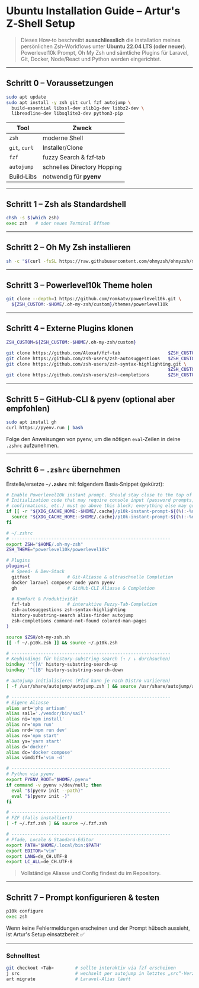 # Ubuntu Installation Guide – Artur's Z‑Shell Setup

> Dieses How‑to beschreibt **ausschliesslich** die Installation meines persönlichen Zsh‑Workflows unter **Ubuntu 22.04 LTS (oder neuer)**.
> Powerlevel10k Prompt, Oh My Zsh und sämtliche Plugins für Laravel, Git, Docker, Node/React und Python werden eingerichtet.

---

## Schritt 0 – Voraussetzungen

```bash
sudo apt update
sudo apt install -y zsh git curl fzf autojump \
  build-essential libssl-dev zlib1g-dev libbz2-dev \
  libreadline-dev libsqlite3-dev python3-pip
```

| Tool          | Zweck                       |
| ------------- | --------------------------- |
| `zsh`         | moderne Shell               |
| `git`, `curl` | Installer/Clone             |
| `fzf`         | fuzzy Search & fzf‑tab      |
| `autojump`    | schnelles Directory Hopping |
| Build‑Libs    | notwendig für **pyenv**     |

---

## Schritt 1 – Zsh als Standardshell

```bash
chsh -s $(which zsh)
exec zsh   # oder neues Terminal öffnen
```

---

## Schritt 2 – Oh My Zsh installieren

```bash
sh -c "$(curl -fsSL https://raw.githubusercontent.com/ohmyzsh/ohmyzsh/master/tools/install.sh)"
```

---

## Schritt 3 – Powerlevel10k Theme holen

```bash
git clone --depth=1 https://github.com/romkatv/powerlevel10k.git \
  ${ZSH_CUSTOM:-$HOME/.oh-my-zsh/custom}/themes/powerlevel10k
```

---

## Schritt 4 – Externe Plugins klonen

```bash
ZSH_CUSTOM=${ZSH_CUSTOM:-$HOME/.oh-my-zsh/custom}

git clone https://github.com/Aloxaf/fzf-tab                  $ZSH_CUSTOM/plugins/fzf-tab
git clone https://github.com/zsh-users/zsh-autosuggestions   $ZSH_CUSTOM/plugins/zsh-autosuggestions
git clone https://github.com/zsh-users/zsh-syntax-highlighting.git \
                                                             $ZSH_CUSTOM/plugins/zsh-syntax-highlighting
git clone https://github.com/zsh-users/zsh-completions       $ZSH_CUSTOM/plugins/zsh-completions
```

---

## Schritt 5 – GitHub‑CLI & pyenv (optional aber empfohlen)

```bash
sudo apt install gh
curl https://pyenv.run | bash
```

Folge den Anweisungen von pyenv, um die nötigen `eval`‑Zeilen in deine `.zshrc` aufzunehmen.

---

## Schritt 6 – `.zshrc` übernehmen

Erstelle/ersetze **`~/.zshrc`** mit folgendem Basis‑Snippet (gekürzt):

```zsh
# Enable Powerlevel10k instant prompt. Should stay close to the top of ~/.zshrc.
# Initialization code that may require console input (password prompts, [y/n]
# confirmations, etc.) must go above this block; everything else may go below.
if [[ -r "${XDG_CACHE_HOME:-$HOME/.cache}/p10k-instant-prompt-${(%):-%n}.zsh" ]]; then
  source "${XDG_CACHE_HOME:-$HOME/.cache}/p10k-instant-prompt-${(%):-%n}.zsh"
fi

# ~/.zshrc
# ------------------------------------------------------------
export ZSH="$HOME/.oh-my-zsh"
ZSH_THEME="powerlevel10k/powerlevel10k"

# Plugins
plugins=(
  # Speed- & Dev-Stack
  gitfast              # Git-Aliasse & ultraschnelle Completion
  docker laravel composer node yarn pyenv
  gh                   # GitHub-CLI Aliasse & Completion

  # Komfort & Produktivität
  fzf-tab              # interaktive Fuzzy-Tab-Completion
  zsh-autosuggestions zsh-syntax-highlighting
  history-substring-search alias-finder autojump
  zsh-completions command-not-found colored-man-pages
)

source $ZSH/oh-my-zsh.sh
[[ -f ~/.p10k.zsh ]] && source ~/.p10k.zsh

# ------------------------------------------------------------
# Keybindings für history-substring-search (↑ / ↓ durchsuchen)
bindkey '^[[A' history-substring-search-up
bindkey '^[[B' history-substring-search-down

# autojump initialisieren (Pfad kann je nach Distro variieren)
[ -f /usr/share/autojump/autojump.zsh ] && source /usr/share/autojump/autojump.zsh

# ------------------------------------------------------------
# Eigene Aliasse
alias art='php artisan'
alias sail='./vendor/bin/sail'
alias ni='npm install'
alias nr='npm run'
alias nrd='npm run dev'
alias ns='npm start'
alias ys='yarn start'
alias d='docker'
alias dc='docker compose'
alias vimdiff='vim -d'

# ------------------------------------------------------------
# Python via pyenv
export PYENV_ROOT="$HOME/.pyenv"
if command -v pyenv >/dev/null; then
  eval "$(pyenv init --path)"
  eval "$(pyenv init -)"
fi

# ------------------------------------------------------------
# FZF (falls installiert)
[ -f ~/.fzf.zsh ] && source ~/.fzf.zsh

# ------------------------------------------------------------
# Pfade, Locale & Standard-Editor
export PATH="$HOME/.local/bin:$PATH"
export EDITOR="vim"
export LANG=de_CH.UTF-8
export LC_ALL=de_CH.UTF-8
```

> Vollständige Aliasse und Config findest du im Repository.
---

## Schritt 7 – Prompt konfigurieren & testen

```bash
p10k configure
exec zsh
```

Wenn keine Fehlermeldungen erscheinen und der Prompt hübsch aussieht, ist Artur's Setup einsatzbereit ✅

---

### Schnelltest

```bash
git checkout <Tab>        # sollte interaktiv via fzf erscheinen
j src                     # wechselt per autojump in letztes „src“‑Verzeichnis
art migrate               # Laravel‑Alias läuft
```
